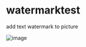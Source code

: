 # watermarktest
add text watermark to picture

![image](https://user-images.githubusercontent.com/43029043/164390378-2271c68a-fbb2-407c-a627-ae4497c4d171.png)
